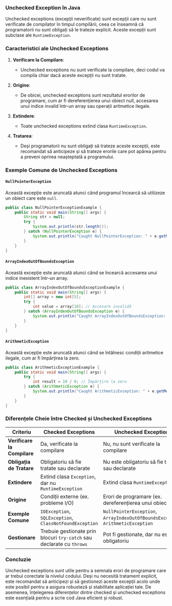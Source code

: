 ### Unchecked Exception în Java

Unchecked exceptions (excepții neverificate) sunt excepții care nu sunt verificate de compilator în timpul compilării, ceea ce înseamnă că programatorii nu sunt obligați să le trateze explicit. Aceste excepții sunt subclase ale `RuntimeException`.

### Caracteristici ale Unchecked Exceptions

1. **Verificare la Compilare**:
   - Unchecked exceptions nu sunt verificate la compilare, deci codul va compila chiar dacă aceste excepții nu sunt tratate.

2. **Origine**:
   - De obicei, unchecked exceptions sunt rezultatul erorilor de programare, cum ar fi dereferențierea unui obiect null, accesarea unui indice invalid într-un array sau operații aritmetice ilegale.

3. **Extindere**:
   - Toate unchecked exceptions extind clasa `RuntimeException`.

4. **Tratarea**:
   - Deși programatorii nu sunt obligați să trateze aceste excepții, este recomandat să anticipeze și să trateze erorile care pot apărea pentru a preveni oprirea neașteptată a programului.

### Exemple Comune de Unchecked Exceptions

#### `NullPointerException`

Această excepție este aruncată atunci când programul încearcă să utilizeze un obiect care este `null`.

```java
public class NullPointerExceptionExample {
    public static void main(String[] args) {
        String str = null;
        try {
            System.out.println(str.length());
        } catch (NullPointerException e) {
            System.out.println("Caught NullPointerException: " + e.getMessage());
        }
    }
}
```

#### `ArrayIndexOutOfBoundsException`

Această excepție este aruncată atunci când se încearcă accesarea unui indice inexistent într-un array.

```java
public class ArrayIndexOutOfBoundsExceptionExample {
    public static void main(String[] args) {
        int[] array = new int[5];
        try {
            int value = array[10]; // Accesare invalidă
        } catch (ArrayIndexOutOfBoundsException e) {
            System.out.println("Caught ArrayIndexOutOfBoundsException: " + e.getMessage());
        }
    }
}
```

#### `ArithmeticException`

Această excepție este aruncată atunci când se întâlnesc condiții aritmetice ilegale, cum ar fi împărțirea la zero.

```java
public class ArithmeticExceptionExample {
    public static void main(String[] args) {
        try {
            int result = 10 / 0; // Împărțire la zero
        } catch (ArithmeticException e) {
            System.out.println("Caught ArithmeticException: " + e.getMessage());
        }
    }
}
```

### Diferențele Cheie între Checked și Unchecked Exceptions

| Criteriu                       | Checked Exceptions                          | Unchecked Exceptions                         |
|-------------------------------|---------------------------------------------|---------------------------------------------|
| **Verificare la Compilare**   | Da, verificate la compilare                 | Nu, nu sunt verificate la compilare         |
| **Obligația de Tratare**      | Obligatoriu să fie tratate sau declarate    | Nu este obligatoriu să fie tratate sau declarate |
| **Extindere**                 | Extind clasa `Exception`, dar nu `RuntimeException` | Extind clasa `RuntimeException`             |
| **Origine**                   | Condiții externe (ex. probleme I/O)         | Erori de programare (ex. dereferențierea unui obiect null) |
| **Exemple Comune**            | `IOException`, `SQLException`, `ClassNotFoundException` | `NullPointerException`, `ArrayIndexOutOfBoundsException`, `ArithmeticException` |
| **Gestionare**                | Trebuie gestionate prin blocuri `try-catch` sau declarate cu `throws` | Pot fi gestionate, dar nu este obligatoriu  |

### Concluzie

Unchecked exceptions sunt utile pentru a semnala erori de programare care ar trebui corectate la nivelul codului. Deși nu necesită tratament explicit, este recomandat să anticipezi și să gestionezi aceste excepții acolo unde este posibil pentru a asigura robusteză și stabilitate aplicației tale. De asemenea, înțelegerea diferențelor dintre checked și unchecked exceptions este esențială pentru a scrie cod Java eficient și robust.

